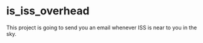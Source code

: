 # is_iss_overhead
This project is going to send you an email whenever ISS is near to you in the sky. 
